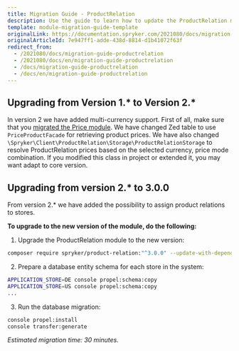 ```yaml
---
title: Migration Guide - ProductRelation
description: Use the guide to learn how to update the ProductRelation module to a newer version.
template: module-migration-guide-template
originalLink: https://documentation.spryker.com/2021080/docs/migration-guide-productrelation
originalArticleId: 7e947ff1-adde-438d-8814-d1b41072f63f
redirect_from:
  - /2021080/docs/migration-guide-productrelation
  - /2021080/docs/en/migration-guide-productrelation
  - /docs/migration-guide-productrelation
  - /docs/en/migration-guide-productrelation
---
```


## Upgrading from Version 1.* to Version 2.*
In version 2 we have added multi-currency support. First of all, make sure that you [migrated the Price module](/docs/scos/dev/module-migration-guides/{{page.version}}/migration-guide-price.html). We have changed Zed table to use `PriceProductFacade` for retrieving product prices. We have also changed `\Spryker\Client\ProductRelation\Storage\ProductRelationStorage` to resolve ProductRelation prices based on the selected currency, price mode combination. If you modified this class in project or extended it, you may want adapt to core version.



## Upgrading from version 2.* to 3.0.0

From version 2.* we have added the possibility to assign product relations to stores.

**To upgrade to the new version of the module, do the following:**
    
1. Upgrade the ProductRelation module to the new version:
```bash
composer require spryker/product-relation:"^3.0.0" --update-with-dependencies
```

2. Prepare a database entity schema for each store in the system:
```bash
APPLICATION_STORE=DE console propel:schema:copy
APPLICATION_STORE=US console propel:schema:copy
...
```


3. Run the database migration:
```bash
console propel:install
console transfer:generate
```

*Estimated migration time: 30 minutes.*


<!-- **See also:**
* [Learn more about Products in multi-store environment](https://documentation.spryker.com/2021080/docs/product-store-relation-under-the-hood) -->

<!-- Last review date: Nov 23, 2017 by Aurimas Ličkus -->
